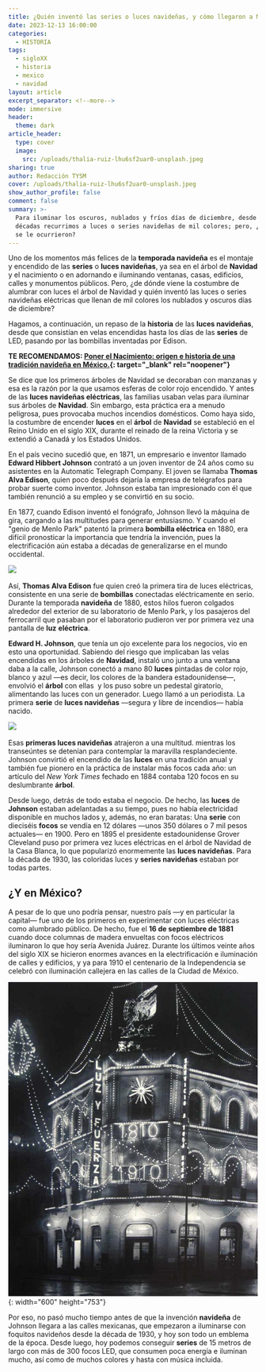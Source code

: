 ```yaml
---
title: ¿Quién inventó las series o luces navideñas, y cómo llegaron a México?
date: 2023-12-13 16:00:00
categories:
  - HISTORIA
tags:
  - sigloXX
  - historia
  - mexico
  - navidad
layout: article
excerpt_separator: <!--more-->
mode: immersive
header:
  theme: dark
article_header:
  type: cover
  image:
    src: /uploads/thalia-ruiz-lhu6sf2uar0-unsplash.jpeg
sharing: true
author: Redacción TYSM
cover: /uploads/thalia-ruiz-lhu6sf2uar0-unsplash.jpeg
show_author_profile: false
comment: false
summary: >-
  Para iluminar los oscuros, nublados y fríos días de diciembre, desde hace
  décadas recurrimos a luces o series navideñas de mil colores; pero, ¿a quién
  se le ocurrieron?
---
```

Uno de los momentos más felices de la **temporada navideña** es el montaje y encendido de las **series** o **luces navideñas**, ya sea en el árbol de **Navidad** y el nacimiento o en adornando e iluminando ventanas, casas, edificios, calles y monumentos públicos. Pero, ¿de dónde viene la costumbre de alumbrar con luces el árbol de Navidad y quién inventó las luces o series navideñas eléctricas que llenan de mil colores los nublados y oscuros días de diciembre?

Hagamos, a continuación, un repaso de la **historia** de las **luces navideñas**, desde que consistían en velas encendidas hasta los días de las **series** de LED, pasando por las bombillas inventadas por Edison.

**TE RECOMENDAMOS:&nbsp;[Poner el Nacimiento: origen e historia de una tradición navideña en México.](https://blog.tonoysumariachi.com/historia/2023/12/06/poner-el-nacimiento-origen-e-historia-de-una-tradici%C3%B3n-navide%C3%B1a-en-m%C3%A9xico.html){: target="_blank" rel="noopener"}**

Se dice que los primeros árboles de Navidad se decoraban con manzanas y esa es la razón por la que usamos esferas de color rojo encendido. Y antes de las **luces navideñas eléctricas**, las familias usaban velas para iluminar sus árboles de **Navidad**. Sin embargo, esta práctica era a menudo peligrosa, pues provocaba muchos incendios domésticos. Como haya sido, la costumbre de encender **luces** en el **árbol** de **Navidad** se estableció en el Reino Unido en el siglo XIX, durante el reinado de la reina Victoria y se extendió a Canadá y los Estados Unidos.

En el país vecino sucedió que, en 1871, un empresario e inventor llamado **Edward Hibbert Johnson** contrató a un joven inventor de 24 años como su asistentes en la Automatic Telegraph Company. El joven se llamaba **Thomas Alva Edison**, quien poco después dejaría la empresa de telégrafos para probar suerte como inventor. Johnson estaba tan impresionado con él que también renunció a su empleo y se convirtió en su socio.

En 1877, cuando Edison inventó el fonógrafo, Johnson llevó la máquina de gira, cargando a las multitudes para generar entusiasmo. Y cuando el "genio de Menlo Park" patentó la primera **bombilla eléctrica** en 1880, era difícil pronosticar la importancia que tendría la invención, pues la electrificación aún estaba a décadas de generalizarse en el mundo occidental.

![](https://upload.wikimedia.org/wikipedia/commons/thumb/0/0e/Thomas_Edison_in_lab_with_%22Edison_Effect%22_bulbs._%287954cae0a1d04e8591c83a12e04b5d42%29.jpg/831px-Thomas_Edison_in_lab_with_%22Edison_Effect%22_bulbs._%287954cae0a1d04e8591c83a12e04b5d42%29.jpg)

Así, **Thomas Alva Edison** fue quien creó la primera tira de luces eléctricas, consistente en una serie de **bombillas** conectadas eléctricamente en serio. Durante la temporada **navideña** de 1880, estos hilos fueron colgados alrededor del exterior de su laboratorio de Menlo Park, y los pasajeros del ferrocarril que pasaban por el laboratorio pudieron ver por primera vez una pantalla de **luz** **eléctrica**.

**Edward H. Johnson**, que tenía un ojo excelente para los negocios, vio en esto una oportunidad. Sabiendo del riesgo que implicaban las velas encendidas en los árboles de **Navidad**, instaló uno junto a una ventana daba a la calle, Johnson conectó a mano 80 **luces** pintadas de color rojo, blanco y azul —es decir, los colores de la bandera estadounidense—, envolvió el **árbol** con ellas&nbsp; y los puso sobre un pedestal giratorio, alimentando las luces con un generador. Luego llamó a un periodista. La primera **serie** de **luces navideñas** —segura y libre de incendios— había nacido.

![](https://upload.wikimedia.org/wikipedia/commons/thumb/c/cf/Municipal_Christmas_Tree%2C_circa_1915_-_Moscow%2C_Idaho_%2833343469503%29.jpg/640px-Municipal_Christmas_Tree%2C_circa_1915_-_Moscow%2C_Idaho_%2833343469503%29.jpg)

Esas **primeras luces navideñas** atrajeron a una multitud. mientras los transeúntes se detenían para contemplar la maravilla resplandeciente. Johnson convirtió el encendido de las **luces** en una tradición anual y también fue pionero en la práctica de instalar más focos cada año: un artículo del *New York Times* fechado en 1884 contaba 120 focos en su deslumbrante **árbol**.

Desde luego, detrás de todo estaba el negocio. De hecho, las **luces** de **Johnson** estaban adelantadas a su tiempo, pues no había electricidad disponible en muchos lados y, además, no eran baratas: Una **serie** con dieciséis **focos** se vendía en 12 dólares —unos 350 dólares o 7 mil pesos actuales— en 1900. Pero en 1895 el presidente estadounidense Grover Cleveland puso por primera vez luces eléctricas en el árbol de Navidad de la Casa Blanca, lo que popularizó enormemente las **luces navideñas**. Para la década de 1930, las coloridas luces y **series navideñas** estaban por todas partes.

## ¿Y en México?

A pesar de lo que uno podría pensar, nuestro país —y en particular la capital— fue uno de los primeros en experimentar con luces eléctricas como alumbrado público. De hecho, fue el **16 de septiembre de 1881** cuando doce columnas de madera envueltas con focos eléctricos iluminaron lo que hoy sería Avenida Juárez. Durante los últimos veinte años del siglo XIX se hicieron enormes avances en la electrificación e iluminación de calles y edificios, y ya para 1910 el centenario de la Independencia se celebró con iluminación callejera en las calles de la Ciudad de México.

![](/uploads/mx14167706907610-1.jpeg){: width="600" height="753"}

Por eso, no pasó mucho tiempo antes de que la invención **navideña** de Johnson llegara a las calles mexicanas, que empezaron a iluminarse con foquitos navideños desde la década de 1930, y hoy son todo un emblema de la época. Desde luego, hoy podemos conseguir **series** de 15 metros de largo con más de 300 focos LED, que consumen poca energía e iluminan mucho, así como de muchos colores y hasta con música incluida.&nbsp;